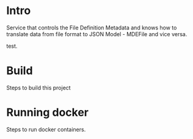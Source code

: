 # Intro
Service that controls the File Definition Metadata and knows how to translate data from file format to JSON Model - MDEFile 
and vice versa.

test.


# Build
Steps to build this project

# Running docker
Steps to run docker containers.



